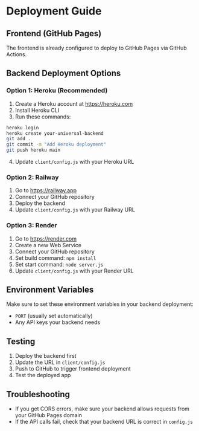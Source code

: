 # Deployment Guide

## Frontend (GitHub Pages)
The frontend is already configured to deploy to GitHub Pages via GitHub Actions.

## Backend Deployment Options

### Option 1: Heroku (Recommended)
1. Create a Heroku account at https://heroku.com
2. Install Heroku CLI
3. Run these commands:
```bash
heroku login
heroku create your-universal-backend
git add .
git commit -m "Add Heroku deployment"
git push heroku main
```
4. Update `client/config.js` with your Heroku URL

### Option 2: Railway
1. Go to https://railway.app
2. Connect your GitHub repository
3. Deploy the backend
4. Update `client/config.js` with your Railway URL

### Option 3: Render
1. Go to https://render.com
2. Create a new Web Service
3. Connect your GitHub repository
4. Set build command: `npm install`
5. Set start command: `node server.js`
6. Update `client/config.js` with your Render URL

## Environment Variables
Make sure to set these environment variables in your backend deployment:
- `PORT` (usually set automatically)
- Any API keys your backend needs

## Testing
1. Deploy the backend first
2. Update the URL in `client/config.js`
3. Push to GitHub to trigger frontend deployment
4. Test the deployed app

## Troubleshooting
- If you get CORS errors, make sure your backend allows requests from your GitHub Pages domain
- If the API calls fail, check that your backend URL is correct in `config.js` 